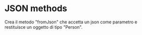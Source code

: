 # JSON methods

Crea il metodo "fromJson" che accetta un json come parametro e restituisce un oggetto di tipo "Person".
